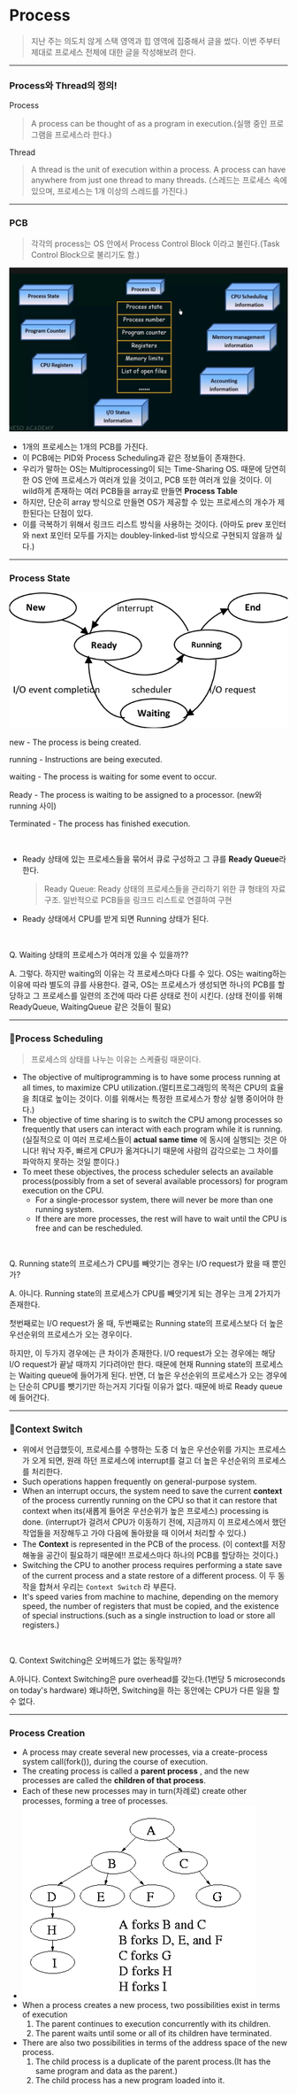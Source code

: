 # Process

> 지난 주는 의도치 않게 스택 영역과 힙 영역에 집중해서 글을 썼다. 이번 주부터 제대로 프로세스 전체에 대한 글을 작성해보려 한다.

---

### Process와 Thread의 정의!

Process 

> A process can be thought of as a program in execution.(실행 중인 프로그램을 프로세스라 한다.)

Thread

> A thread is the unit of execution within a process. A process can have anywhere from just one thread to many threads. (스레드는 프로세스 속에 있으며, 프로세스는 1개 이상의 스레드를 가진다.)

---

### PCB

> 각각의 process는 OS 안에서 Process Control Block 이라고 불린다.(Task Control Block으로 불리기도 함.)

![PCB](../assets/img/PCB.jpg)

- 1개의 프로세스는 1개의 PCB를 가진다.
- 이 PCB에는 PID와 Process Scheduling과 같은 정보들이 존재한다.
- 우리가 말하는 OS는 Multiprocessing이 되는 Time-Sharing OS. 때문에 당연히 한 OS 안에 프로세스가 여러개 있을 것이고, PCB 또한 여러개 있을 것이다. 이 wild하게 존재하는 여러 PCB들을 array로 만들면 **Process Table**  
- 하지만, 단순히 array 방식으로 만들면 OS가 제공할 수 있는 프로세스의 개수가 제한된다는 단점이 있다. 
- 이를 극복하기 위해서 링크드 리스트 방식을 사용하는 것이다.  (아마도 prev 포인터와 next 포인터 모두를 가지는 doubley-linked-list 방식으로 구현되지 않을까 싶다.)

---

### Process State

![Process-State-Diagram](../assets/img/Process-State-Diagram.png)

new - The process is being created.

running - Instructions are being executed.

waiting - The process is waiting for some event to occur.

Ready - The process is waiting to be assigned to a processor. (new와 running 사이)

Terminated - The process has finished execution.

<br/>

- Ready 상태에 있는 프로세스들을 묶어서 큐로 구성하고 그 큐를 **Ready Queue**라 한다. 

  > Ready Queue: Ready 상태의 프로세스들을 관리하기 위한 큐 형태의 자료구조. 일반적으로 PCB들을 링크드 리스트로 연결하여 구현
  >
  > 

- Ready 상태에서 CPU를 받게 되면 Running 상태가 된다. 

<br/>

Q. Waiting 상태의 프로세스가 여러개 있을 수 있을까??

A. 그렇다. 하지만 waiting의 이유는 각 프로세스마다 다를 수 있다. OS는 waiting하는 이유에 따라 별도의 큐를 사용한다. 결국, OS는 프로세스가 생성되면 하나의 PCB를 할당하고 그 프로세스를 일련의 조건에 따라 다른 상태로 전이 시킨다. (상태 전이를 위해 ReadyQueue, WaitingQueue 같은 것들이 필요)

---

### 🔴Process Scheduling

> 프로세스의 상태를 나누는 이유는 스케쥴링 때문이다.

- The objective of multiprogramming is to have some process running at all times, to maximize CPU utilization.(멀티프로그래밍의 목적은 CPU의 효율을 최대로 높이는 것이다. 이를 위해서는 특정한 프로세스가 항상 실행 중이어야 한다.)
- The objective of time sharing is to switch the CPU among processes so frequently that users can interact with each program while it is running.(실질적으로 이 여러 프로세스들이 **actual same time** 에 동시에 실행되는 것은 아니다! 워낙 자주, 빠르게 CPU가 옮겨다니기 때문에 사람의 감각으로는 그 차이를 파악하지 못하는 것일 뿐이다.)
- To meet these objectives, the process scheduler selects an available process(possibly from a set of several available processors) for program execution on the CPU.
  - For a single-processor system, there will never be more than one running system.
  - If there are more processes, the rest will have to wait until the CPU is free and can be rescheduled.

<br/>

Q. Running state의 프로세스가 CPU를 빼앗기는 경우는 I/O request가 왔을 때 뿐인가?

A. 아니다. Running state의 프로세스가 CPU를 빼앗기게 되는 경우는 크게 2가지가 존재한다.

첫번째로는 I/O request가 올 때, 두번째로는 Running state의 프로세스보다 더 높은 우선순위의 프로세스가 오는 경우이다.

하지만, 이 두가지 경우에는 큰 차이가 존재한다. I/O request가 오는 경우에는 해당 I/O request가 끝날 때까지 기다려야만 한다. 때문에 현재 Running state의 프로세스는 Waiting queue에 들어가게 된다. 반면, 더 높은 우선순위의 프로세스가 오는 경우에는 단순히 CPU를 뺏기기만 하는거지 기다릴 이유가 없다. 때문에 바로 Ready queue에 들어간다.

---

### 🔴Context Switch

- 위에서 언급했듯이, 프로세스를 수행하는 도중 더 높은 우선순위를 가지는 프로세스가 오게 되면, 원래 하던 프로세스에 interrupt를 걸고 더 높은 우선순위의 프로세스를 처리한다.
- Such operations happen frequently on general-purpose system.
- When an interrupt occurs, the system need to save the current **context** of the process currently running on the CPU so that it can restore that context when its(새롭게 들어온 우선순위가 높은 프로세스) processing is done. (interrupt가 걸려서 CPU가 이동하기 전에, 지금까지 이 프로세스에서 했던 작업들을 저장해두고 가야 다음에 돌아왔을 때 이어서 처리할 수 있다.)
- The **Context** is represented in the PCB of the process. (이 context를 저장해놓을 공간이 필요하기 때문에!! 프로세스마다 하나의 PCB를 할당하는 것이다.) 
- Switching the CPU to another process requires performing a state save of the current process and a state restore of a different process. 이 두 동작을 합쳐서 우리는 `Context Switch` 라 부른다. 
- It's speed varies from machine to machine, depending on the memory speed, the number of registers that must be copied, and the existence of special instructions.(such as a single instruction to load or store all registers.)

<br/>

Q. Context Switching은 오버헤드가 없는 동작일까?

A.아니다. Context Switching은 pure overhead를 갖는다.(1번당 5 microseconds on today's hardware) 왜냐하면, Switching을 하는 동안에는 CPU가 다른 일을 할 수 없다. 

---

### Process Creation

- A process may create several new processes, via a create-process system call(fork()), during the course of execution.
- The creating process is called a **parent process** , and the new processes are called the **children of that process**.
- Each of these new processes may in turn(차례로) create other processes, forming a tree of processes.
- ![fork_system_call](../assets/img/fork_system_call.png)
- When a process creates a new process, two possibilities exist in terms of execution
  	1. The parent continues to execution concurrently with its children.
   	2. The parent waits until some or all of its children have terminated.
- There are also two possibilities in terms of the address space of the new process.
  1. The child process is a duplicate of the parent process.(It has the same program and data as the parent.)
  2. The child process has a new program loaded into it.